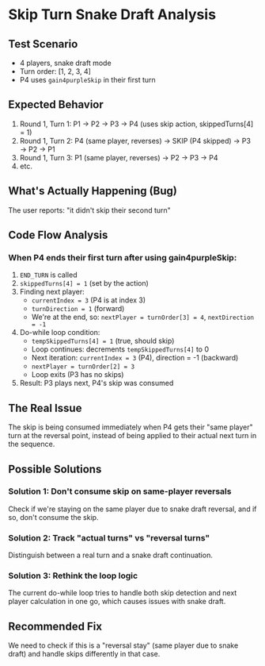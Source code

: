 # Skip Turn Snake Draft Analysis

## Test Scenario
- 4 players, snake draft mode
- Turn order: [1, 2, 3, 4]
- P4 uses `gain4purpleSkip` in their first turn

## Expected Behavior
1. Round 1, Turn 1: P1 → P2 → P3 → P4 (uses skip action, skippedTurns[4] = 1)
2. Round 1, Turn 2: P4 (same player, reverses) → SKIP (P4 skipped) → P3 → P2 → P1
3. Round 1, Turn 3: P1 (same player, reverses) → P2 → P3 → P4
4. etc.

## What's Actually Happening (Bug)
The user reports: "it didn't skip their second turn"

## Code Flow Analysis

### When P4 ends their first turn after using gain4purpleSkip:
1. `END_TURN` is called
2. `skippedTurns[4] = 1` (set by the action)
3. Finding next player:
   - `currentIndex = 3` (P4 is at index 3)
   - `turnDirection = 1` (forward)
   - We're at the end, so: `nextPlayer = turnOrder[3] = 4`, `nextDirection = -1`
4. Do-while loop condition:
   - `tempSkippedTurns[4] = 1` (true, should skip)
   - Loop continues: decrements `tempSkippedTurns[4]` to 0
   - Next iteration: `currentIndex = 3` (P4), direction = -1 (backward)
   - `nextPlayer = turnOrder[2] = 3`
   - Loop exits (P3 has no skips)
5. Result: P3 plays next, P4's skip was consumed

## The Real Issue
The skip is being consumed immediately when P4 gets their "same player" turn at the reversal point, instead of being applied to their actual next turn in the sequence.

## Possible Solutions

### Solution 1: Don't consume skip on same-player reversals
Check if we're staying on the same player due to snake draft reversal, and if so, don't consume the skip.

### Solution 2: Track "actual turns" vs "reversal turns"
Distinguish between a real turn and a snake draft continuation.

### Solution 3: Rethink the loop logic
The current do-while loop tries to handle both skip detection and next player calculation in one go, which causes issues with snake draft.

## Recommended Fix
We need to check if this is a "reversal stay" (same player due to snake draft) and handle skips differently in that case.